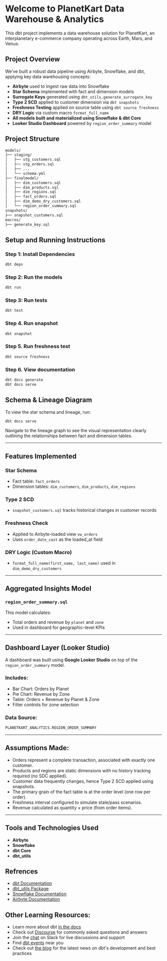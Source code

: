 # Welcome to PlanetKart Data Warehouse & Analytics

This dbt project implements a data warehouse solution for PlanetKart, an interplanetary e-commerce company operating across Earth, Mars, and Venus.

## Project Overview

We’ve built a robust data pipeline using Airbyte, Snowflake, and dbt, applying key data warehousing concepts:

- **Airbyte** used to ingest raw data into Snowflake
- **Star Schema** implemented with fact and dimension models
- **Surrogate Keys** generated using `dbt_utils.generate_surrogate_key`
- **Type 2 SCD** applied to customer dimension via `dbt snapshots`
- **Freshness Testing** applied on source table using `dbt source freshness`
- **DRY Logic** via custom macro `format_full_name`
- **All models built and materialized using Snowflake & dbt Core**
- **Looker Studio Dashboard** powered by `region_order_summary` model



## Project Structure

```bash
models/
├── staging/
│   ├── stg_customers.sql
│   ├── stg_orders.sql
│   ├── ...
│   └── schema.yml
├── finalmodel/
│   ├── dim_customers.sql
│   ├── dim_products.sql
│   ├── dim_regions.sql
│   ├── fact_orders.sql
│   ├── dim_demo_dry_customers.sql
│   └── region_order_summary.sql
snapshots/
├── snapshot_customers.sql
macros/
├── generate_key.sql
```

##  Setup and Running Instructions

### Step 1: Install Dependencies

```bash
dbt deps
```

### Step 2: Run the models

```bash
dbt run
```

### Step 3: Run tests

```bash
dbt test
```

### Step 4. Run snapshot
```bash
dbt snapshot
```

### Step 5. Run freshness test
```bash
dbt source freshness
```

### Step 6. View documentation
```bash
dbt docs generate
dbt docs serve
```

##  Schema & Lineage Diagram

To view the star schema and lineage, run:

```bash
dbt docs serve
```

Navigate to the lineage graph to see the visual representation clearly outlining the relationships between fact and dimension tables.

---

## Features Implemented

### Star Schema
- Fact table: `fact_orders`
- Dimension tables: `dim_customers`, `dim_products`, `dim_regions`

###  Type 2 SCD
- `snapshot_customers.sql` tracks historical changes in customer records

###  Freshness Check
- Applied to Airbyte-loaded view `vw_orders`
- Uses `order_date_cast` as the loaded_at field

### DRY Logic (Custom Macro)
- `format_full_name(first_name, last_name)` used in `dim_demo_dry_customers`

---
## Aggregated Insights Model

###  `region_order_summary.sql`

This model calculates:
- Total orders and revenue by `planet` and `zone`
- Used in dashboard for geographic-level KPIs

---

## Dashboard Layer (Looker Studio)

A dashboard was built using **Google Looker Studio** on top of the `region_order_summary` model.

### Includes:
-  Bar Chart: Orders by Planet
-  Pie Chart: Revenue by Zone
- Table: Orders + Revenue by Planet & Zone
-  Filter controls for zone selection

### Data Source:
```sql
PLANETKART_ANALYTICS.REGION_ORDER_SUMMARY
```
---
##  Assumptions Made:

- Orders represent a complete transaction, associated with exactly one customer.
- Products and regions are static dimensions with no history tracking required (no SDC applied).
- Customer data frequently changes, hence Type 2 SCD applied using snapshots.
- The primary grain of the fact table is at the order level (one row per order).
- Freshness interval configured to simulate stale/pass scenarios.
- Revenue calculated as quantity × price (from order items).

---

## Tools and Technologies Used

- **Airbyte**
- **Snowflake**
- **dbt Core**
- **dbt_utils**

##  Refrences

- [dbt Documentation](https://docs.getdbt.com/)
- [dbt_utils Package](https://github.com/dbt-labs/dbt-utils)
- [Snowflake Documentation](https://docs.snowflake.com/)
- [Airbyte Documentation](https://docs.airbyte.com/)

## Other Learning Resources:
- Learn more about dbt [in the docs](https://docs.getdbt.com/docs/introduction)
- Check out [Discourse](https://discourse.getdbt.com/) for commonly asked questions and answers
- Join the [chat](https://community.getdbt.com/) on Slack for live discussions and support
- Find [dbt events](https://events.getdbt.com) near you
- Check out [the blog](https://blog.getdbt.com/) for the latest news on dbt's development and best practices

